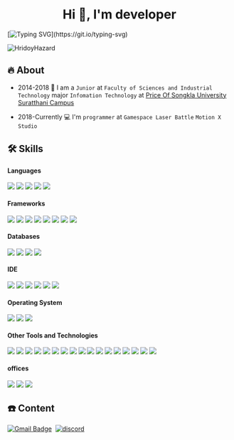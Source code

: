 <h1 align="center">Hi 👋, I'm  developer  </h1>

  [![Typing SVG](https://readme-typing-svg.demolab.com?font=Fira+Code&weight=500&size=22&duration=3000&pause=500&color=1CF70E&center=true&vCenter=true&multiline=true&width=435&height=100&lines=I%2Cm+%60Jakkrit+Bobtong%60%2C+or+%22Alif%22;I+'m+%3Adevelopvers%3A+%F0%9F%9B%A0%EF%B8%8F;Always+learning+new+things.)](https://git.io/typing-svg)


<p align="left"> <img src="https://komarev.com/ghpvc/?username=deltaforce1996" alt="HridoyHazard" /> </p>

## 🔥 About
- 2014-2018 :school: I am a `Junior` at `Faculty of Sciences and Industrial Technology` major `Infomation Technology` at [Price Of Songkla University Suratthani Campus](http://www.surat.psu.ac.th/th/intro/)

- 2018-Currently :computer: I'm `programmer` at `Gamespace Laser Battle` `Motion X Studio`

## 🛠️ Skills

<h4> Languages </h4>
<span> 
  <img src="https://img.shields.io/badge/JavaScript-F7DF1E?style=for-the-badge&logo=javascript&logoColor=black">
  <img src="https://img.shields.io/badge/Java-ED8B00?style=for-the-badge&logo=java&logoColor=white">
  <img src="https://img.shields.io/badge/C%2B%2B-00599C?style=for-the-badge&logo=c%2B%2B&logoColor=white">
  <img src="https://img.shields.io/badge/C%23-239120?style=for-the-badge&logo=c-sharp&logoColor=white">
  <img    src="https://img.shields.io/badge/Python-14354C?style=for-the-badge&logo=python&logoColor=white">
</span>

<h4> Frameworks </h4>
<span>
  <img src="https://img.shields.io/badge/Express.js-000000?style=for-the-badge&logo=express&logoColor=white">
  <img src="https://img.shields.io/badge/npm-CB3837?style=for-the-badge&logo=npm&logoColor=white">
  <img src="https://img.shields.io/badge/Node.js-339933?style=for-the-badge&logo=nodedotjs&logoColor=white">
  <img src="https://img.shields.io/badge/React_Native-20232A?style=for-the-badge&logo=react&logoColor=61DAFB">
  <img src="https://img.shields.io/badge/.NET-5C2D91?style=for-the-badge&logo=.net&logoColor=white">
  <img src="https://img.shields.io/badge/Vue.js-35495E?style=for-the-badge&logo=vue.js&logoColor=4FC08D" >
  <img src="https://img.shields.io/badge/Spring-6DB33F?style=for-the-badge&logo=spring&logoColor=white">
  <img src="https://img.shields.io/badge/Nuxt.js-00DC82.svg?style=for-the-badge&logo=nuxtdotjs&logoColor=white">
</span>

<h4> Databases </h4>
<span>
  <img src="https://img.shields.io/badge/MySQL-00000F?style=for-the-badge&logo=mysql&logoColor=white">
  <img src="https://img.shields.io/badge/redis-%23DD0031.svg?&style=for-the-badge&logo=redis&logoColor=white">
  <img src="https://img.shields.io/badge/MongoDB-4EA94B?style=for-the-badge&logo=mongodb&logoColor=white">
  <img src="https://img.shields.io/badge/Microsoft%20SQL%20Server-CC2927?style=for-the-badge&logo=microsoft%20sql%20server&logoColor=whit">
</span>

<h4> IDE </h4>
<span>
<img src="https://img.shields.io/badge/Android_Studio-3DDC84?style=for-the-badge&logo=android-studio&logoColor=white">
<img src="https://img.shields.io/badge/Visual_Studio-5C2D91?style=for-the-badge&logo=visual%20studio&logoColor=white">
<img src="https://img.shields.io/badge/Visual_Studio_Code-0078D4?style=for-the-badge&logo=visual%20studio%20code&logoColor=white">
<img src="https://img.shields.io/badge/Arduino_IDE-00979D?style=for-the-badge&logo=arduino&logoColor=white">
<img src="https://img.shields.io/badge/IntelliJ_IDEA-000000.svg?style=for-the-badge&logo=intellij-idea&logoColor=white" >
<img src="https://img.shields.io/badge/unrealengine-%23313131.svg?style=for-the-badge&logo=unrealengine&logoColor=white" >

<h4> Operating System </h4>
<span>
  <img src="https://img.shields.io/badge/Linux-FCC624?style=for-the-badge&logo=linux&logoColor=black">
  <img src="https://img.shields.io/badge/Windows-0078D6?style=for-the-badge&logo=windows&logoColor=white">
  <img src="https://img.shields.io/badge/Android-3DDC84?style=for-the-badge&logo=android&logoColor=white">
</span>

<h4> Other Tools and Technologies </h4>
<span>
  <img src="https://img.shields.io/badge/Git-F05032?style=for-the-badge&logo=git&logoColor=white">
  <img src="https://img.shields.io/badge/Postman-FF6C37?style=for-the-badge&logo=Postman&logoColor=white">
  <img src="https://img.shields.io/badge/Xampp-F37623?style=for-the-badge&logo=xampp&logoColor=white">
  <img src="https://img.shields.io/badge/Raspberry%20Pi-A22846?style=for-the-badge&logo=Raspberry%20Pi&logoColor=white">
  <img src="https://img.shields.io/badge/json-5E5C5C?style=for-the-badge&logo=json&logoColor=white">
  <img src="https://img.shields.io/badge/jQuery-0769AD?style=for-the-badge&logo=jquery&logoColor=white">
  <img src="https://img.shields.io/badge/Arduino-00979D?style=for-the-badge&logo=Arduino&logoColor=white">
  <img src="https://img.shields.io/badge/Jenkins-D24939?style=for-the-badge&logo=Jenkins&logoColor=white">
  <img src="https://img.shields.io/badge/Google_Cloud-4285F4?style=for-the-badge&logo=google-cloud&logoColor=white">
  <img src="https://img.shields.io/badge/Heroku-430098?style=for-the-badge&logo=heroku&logoColor=white">
  <img src="https://img.shields.io/badge/PayPal-00457C?style=for-the-badge&logo=paypal&logoColor=white">
  <img src="https://img.shields.io/badge/json%20web%20tokens-323330?style=for-the-badge&logo=json-web-tokens&logoColor=pink">
  <img src="https://img.shields.io/badge/ngrok-1F1E37?logo=ngrok&logoColor=fff&style=for-the-badge">
  <img src="https://img.shields.io/badge/NGINX-009639?logo=nginx&logoColor=fff&style=for-the-badge">
  <img src="https://img.shields.io/badge/PM2-2B037A?logo=pm2&logoColor=fff&style=for-the-badge">
  <img src="https://img.shields.io/badge/GitLab-FC6D26?logo=gitlab&logoColor=fff&style=for-the-badge">
  <img src="https://img.shields.io/badge/Azure%20DevOps-0078D7?logo=azuredevops&logoColor=fff&style=for-the-badge">
</span>
  
  <h4>offices</h4>
  <span>
    <img src="https://img.shields.io/badge/Miro-050038?style=for-the-badge&logo=Miro&logoColor=white">
    <img src="https://img.shields.io/badge/Airtable-18BFFF?style=for-the-badge&logo=Airtable&logoColor=white">
    <img src="https://img.shields.io/badge/Trello-0052CC?style=for-the-badge&logo=trello&logoColor=white">
  </span>
    
## ☎️ Content 
 [![Gmail Badge](https://img.shields.io/badge/-deltaforce19436@gmail.com-red?style=flat-square&logo=Gmail&logoColor=white)](mailto:deltaforce19436@gmail.com)&nbsp;
 [![discord](https://img.shields.io/badge/contact-me-blue?logo=discord&logoColor=white)](https://discordapp.com/alif.jb)
 



